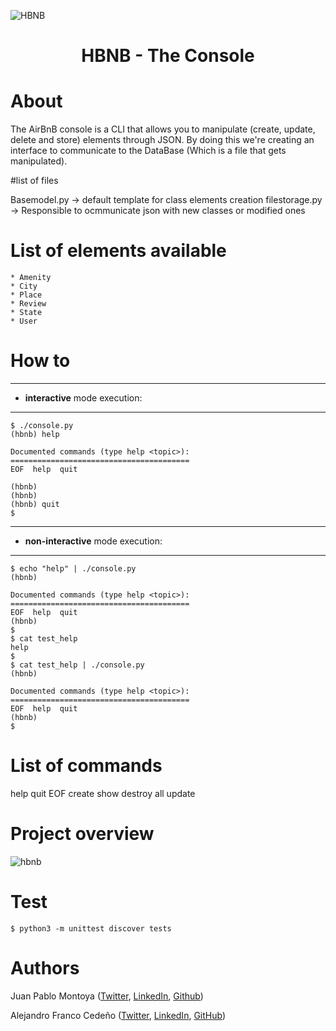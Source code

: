 ![HBNB](https://user-images.githubusercontent.com/69823997/108614204-c887e480-73c6-11eb-9d40-c6f38627d8f7.png)

<h1 align="center"> HBNB - The Console </h1>

# About

The AirBnB console is a CLI that allows you to manipulate (create, update, delete and store) elements through JSON. By doing this we're creating an interface to communicate to the DataBase (Which is a file that gets manipulated).

#list of files

Basemodel.py -> default template for class elements creation
filestorage.py -> Responsible to ocmmunicate json with new classes or modified ones

# List of elements available

	* Amenity
	* City
	* Place
	* Review
	* State
	* User

# How to
------------

* **interactive** mode execution:

------------

```
$ ./console.py
(hbnb) help

Documented commands (type help <topic>):
========================================
EOF  help  quit

(hbnb)
(hbnb)
(hbnb) quit
$
```

------------

* **non-interactive** mode execution:

------------
```
$ echo "help" | ./console.py
(hbnb)

Documented commands (type help <topic>):
========================================
EOF  help  quit
(hbnb)
$
$ cat test_help
help
$
$ cat test_help | ./console.py
(hbnb)

Documented commands (type help <topic>):
========================================
EOF  help  quit
(hbnb)
$
```

# List of commands

help
quit
EOF
create
show
destroy
all
update

# Project overview

![hbnb](https://user-images.githubusercontent.com/69823997/108603381-98642580-7375-11eb-9dba-f52d0f3f3074.png)

# Test

```
$ python3 -m unittest discover tests
```

# Authors

Juan Pablo Montoya ([Twitter](https://twitter.com/Jumo0), [LinkedIn](https://www.linkedin.com/in/jumoc/), [Github](https://github.com/Jumoc))

Alejandro Franco Cedeño ([Twitter](https://twitter.com/afrancocedeno), [LinkedIn](https://www.linkedin.com/in/afrancocedeno/), [GitHub](https://github.com/afrancocedeno))
